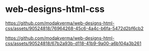 # web-designs-html-css

https://github.com/modakverma/web-designs-html-css/assets/90524818/76964268-45c6-4a4c-b6fa-5472d2bf6cb2



https://github.com/modakverma/web-designs-html-css/assets/90524818/67b2a93b-d118-41b9-9a00-a6b104a3b261

